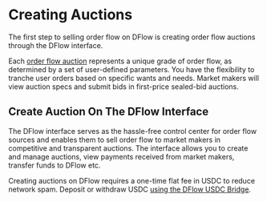 # Creating Auctions

The first step to selling order flow on DFlow is creating order flow auctions through the DFlow interface.

Each [order flow auction](order-flow-auction.md) represents a unique grade of order flow, as determined by a set of user-defined parameters. You have the flexibility to tranche user orders based on specific wants and needs. Market makers will view auction specs and submit bids in first-price sealed-bid auctions.

## Create Auction On The DFlow Interface

The DFlow interface serves as the hassle-free control center for order flow sources and enables them to sell order flow to market makers in competitive and transparent auctions. The interface allows you to create and manage auctions, view payments received from market makers, transfer funds to DFlow etc.

Creating auctions on DFlow requires a one-time flat fee in USDC to reduce network spam. Deposit or withdraw USDC [using the DFlow USDC Bridge](depositing-withdrawing.md).

<!-- Insert short video tutorial / screen recording of someone going through the entire process  -->
